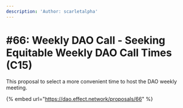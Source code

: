 ```yaml
---
description: 'Author: scarletalpha'
---
```


# #66: Weekly DAO Call - Seeking Equitable Weekly DAO Call Times (C15)

This proposal to select a more convenient time to host the DAO weekly meeting.

{% embed url="https://dao.effect.network/proposals/66" %}
